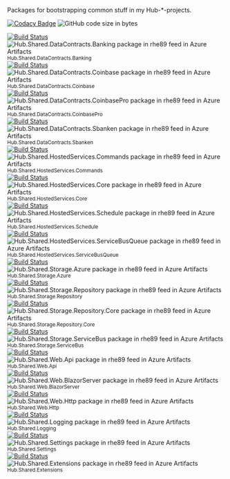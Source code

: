 Packages for bootstrapping common stuff in my Hub-*-projects. 

[![Codacy Badge](https://api.codacy.com/project/badge/Grade/6388b2253a6d47a496dd3ff16bfe7910)](https://app.codacy.com/gh/rhe89/hub-shared?utm_source=github.com&utm_medium=referral&utm_content=rhe89/hub-shared&utm_campaign=Badge_Grade_Settings)
![GitHub code size in bytes](https://img.shields.io/github/languages/code-size/rhe89/hub-shared)

[![Build Status](https://rhe89.visualstudio.com/Hub/_apis/build/status/Hub.Shared/Hub.Shared.DataContracts/Hub.Shared.DataContracts.Banking?branchName=main)](https://rhe89.visualstudio.com/Hub/_build/latest?definitionId=74&branchName=main) 
![Hub.Shared.DataContracts.Banking package in rhe89 feed in Azure Artifacts](https://rhe89.feeds.visualstudio.com/_apis/public/Packaging/Feeds/a9ebd0d9-61ca-407b-bd4f-cf5e1f59a5c6/Packages/594121ec-05ae-4e88-855e-01057ed5b352/Badge) 
<sup>Hub.Shared.DataContracts.Banking</sup>  
[![Build Status](https://rhe89.visualstudio.com/Hub/_apis/build/status/Hub.Shared/Hub.Shared.DataContracts/Hub.Shared.DataContracts.Coinbase?branchName=main)](https://rhe89.visualstudio.com/Hub/_build/latest?definitionId=75&branchName=main) 
![Hub.Shared.DataContracts.Coinbase package in rhe89 feed in Azure Artifacts](https://rhe89.feeds.visualstudio.com/_apis/public/Packaging/Feeds/a9ebd0d9-61ca-407b-bd4f-cf5e1f59a5c6/Packages/a27fe009-381d-4ad9-aa6d-61c48e53e313/Badge) 
<sup>Hub.Shared.DataContracts.Coinbase  </sup>  
[![Build Status](https://rhe89.visualstudio.com/Hub/_apis/build/status/Hub.Shared/Hub.Shared.DataContracts/Hub.Shared.DataContracts.CoinbasePro?branchName=main)](https://rhe89.visualstudio.com/Hub/_build/latest?definitionId=73&branchName=main) 
![Hub.Shared.DataContracts.CoinbasePro package in rhe89 feed in Azure Artifacts](https://rhe89.feeds.visualstudio.com/_apis/public/Packaging/Feeds/a9ebd0d9-61ca-407b-bd4f-cf5e1f59a5c6/Packages/8c0b00e2-ea17-40b2-bb3d-3d69f0502084/Badge) 
<sup>Hub.Shared.DataContracts.CoinbasePro</sup>  
[![Build Status](https://rhe89.visualstudio.com/Hub/_apis/build/status/Hub.Shared/Hub.Shared.DataContracts/Hub.Shared.DataContracts.Sbanken?branchName=main)](https://rhe89.visualstudio.com/Hub/_build/latest?definitionId=72&branchName=main) 
![Hub.Shared.DataContracts.Sbanken package in rhe89 feed in Azure Artifacts](https://rhe89.feeds.visualstudio.com/_apis/public/Packaging/Feeds/a9ebd0d9-61ca-407b-bd4f-cf5e1f59a5c6/Packages/227e7333-bf78-4618-9a2e-f1d6b5d8ac82/Badge) 
<sup>Hub.Shared.DataContracts.Sbanken</sup>  
[![Build Status](https://rhe89.visualstudio.com/Hub/_apis/build/status/Hub.Shared/Hub.Shared.HostedServices/Hub.Shared.HostedServices.Commands?branchName=main)](https://rhe89.visualstudio.com/Hub/_build/latest?definitionId=63&branchName=main) 
![Hub.Shared.HostedServices.Commands package in rhe89 feed in Azure Artifacts](https://rhe89.feeds.visualstudio.com/_apis/public/Packaging/Feeds/a9ebd0d9-61ca-407b-bd4f-cf5e1f59a5c6/Packages/7a9f714f-ea67-40e9-9700-20499c68a8b6/Badge) 
<sup>Hub.Shared.HostedServices.Commands</sup>  
[![Build Status](https://rhe89.visualstudio.com/Hub/_apis/build/status/Hub.Shared/Hub.Shared.HostedServices/Hub.Shared.HostedServices.Core?branchName=main)](https://rhe89.visualstudio.com/Hub/_build/latest?definitionId=64&branchName=main) 
![Hub.Shared.HostedServices.Core package in rhe89 feed in Azure Artifacts](https://rhe89.feeds.visualstudio.com/_apis/public/Packaging/Feeds/a9ebd0d9-61ca-407b-bd4f-cf5e1f59a5c6/Packages/5c046895-6e15-445f-9d08-e7cd6dce1692/Badge) 
<sup>Hub.Shared.HostedServices.Core</sup>  
[![Build Status](https://rhe89.visualstudio.com/Hub/_apis/build/status/Hub.Shared/Hub.Shared.HostedServices/Hub.Shared.HostedServices.Schedule?branchName=main)](https://rhe89.visualstudio.com/Hub/_build/latest?definitionId=61&branchName=main) 
![Hub.Shared.HostedServices.Schedule package in rhe89 feed in Azure Artifacts](https://rhe89.feeds.visualstudio.com/_apis/public/Packaging/Feeds/a9ebd0d9-61ca-407b-bd4f-cf5e1f59a5c6/Packages/95195d37-c362-43f0-94fa-46b48d33341e/Badge) 
<sup>Hub.Shared.HostedServices.Schedule</sup>  
[![Build Status](https://rhe89.visualstudio.com/Hub/_apis/build/status/Hub.Shared/Hub.Shared.HostedServices/Hub.Shared.HostedServices.ServiceBusQueue?branchName=main)](https://rhe89.visualstudio.com/Hub/_build/latest?definitionId=62&branchName=main) 
![Hub.Shared.HostedServices.ServiceBusQueue package in rhe89 feed in Azure Artifacts](https://rhe89.feeds.visualstudio.com/_apis/public/Packaging/Feeds/a9ebd0d9-61ca-407b-bd4f-cf5e1f59a5c6/Packages/e1a610b4-17cc-4872-b8bb-bbcc026976b3/Badge) 
<sup>Hub.Shared.HostedServices.ServiceBusQueue</sup>  
[![Build Status](https://rhe89.visualstudio.com/Hub/_apis/build/status/Hub.Shared/Hub.Shared.Storage/Hub.Shared.Storage.Azure?branchName=main)](https://rhe89.visualstudio.com/Hub/_build/latest?definitionId=65&branchName=main) 
![Hub.Shared.Storage.Azure package in rhe89 feed in Azure Artifacts](https://rhe89.feeds.visualstudio.com/_apis/public/Packaging/Feeds/a9ebd0d9-61ca-407b-bd4f-cf5e1f59a5c6/Packages/594121ec-05ae-4e88-855e-01057ed5b352/Badge) 
<sup>Hub.Shared.Storage.Azure</sup>  
[![Build Status](https://rhe89.visualstudio.com/Hub/_apis/build/status/Hub.Shared/Hub.Shared.Storage/Hub.Shared.Storage.Repository?branchName=main)](https://rhe89.visualstudio.com/Hub/_build/latest?definitionId=67&branchName=main) 
![Hub.Shared.Storage.Repository package in rhe89 feed in Azure Artifacts](https://rhe89.feeds.visualstudio.com/_apis/public/Packaging/Feeds/a9ebd0d9-61ca-407b-bd4f-cf5e1f59a5c6/Packages/9b1b221f-3c9d-4300-9728-5902cf7d38e9/Badge) 
<sup>Hub.Shared.Storage.Repository</sup>  
[![Build Status](https://rhe89.visualstudio.com/Hub/_apis/build/status/Hub.Shared/Hub.Shared.Storage/Hub.Shared.Storage.Repository.Core?branchName=main)](https://rhe89.visualstudio.com/Hub/_build/latest?definitionId=66&branchName=main) 
![Hub.Shared.Storage.Repository.Core package in rhe89 feed in Azure Artifacts](https://rhe89.feeds.visualstudio.com/_apis/public/Packaging/Feeds/a9ebd0d9-61ca-407b-bd4f-cf5e1f59a5c6/Packages/d5441933-f87c-4fa9-96a6-4d6c00246c90/Badge) 
<sup>Hub.Shared.Storage.Repository.Core</sup>  
[![Build Status](https://rhe89.visualstudio.com/Hub/_apis/build/status/Hub.Shared/Hub.Shared.Storage/Hub.Shared.Storage.ServiceBus?branchName=main)](https://rhe89.visualstudio.com/Hub/_build/latest?definitionId=68&branchName=main) 
![Hub.Shared.Storage.ServiceBus package in rhe89 feed in Azure Artifacts](https://rhe89.feeds.visualstudio.com/_apis/public/Packaging/Feeds/a9ebd0d9-61ca-407b-bd4f-cf5e1f59a5c6/Packages/f7900379-dc4b-4ec2-b9d2-e7f3bb5e43a0/Badge) 
<sup>Hub.Shared.Storage.ServiceBus</sup>  
[![Build Status](https://rhe89.visualstudio.com/Hub/_apis/build/status/Hub.Shared/Hub.Shared.Web/Hub.Shared.Web.Api?branchName=main)](https://rhe89.visualstudio.com/Hub/_build/latest?definitionId=71&branchName=main) 
![Hub.Shared.Web.Api package in rhe89 feed in Azure Artifacts](https://rhe89.feeds.visualstudio.com/_apis/public/Packaging/Feeds/a9ebd0d9-61ca-407b-bd4f-cf5e1f59a5c6/Packages/0f6d25bb-0f33-4c50-b8d9-50f2e4a38041/Badge) 
<sup>Hub.Shared.Web.Api</sup>  
[![Build Status](https://rhe89.visualstudio.com/Hub/_apis/build/status/Hub.Shared/Hub.Shared.Web/Hub.Shared.Web.BlazorServer?branchName=main)](https://rhe89.visualstudio.com/Hub/_build/latest?definitionId=70&branchName=main) 
![Hub.Shared.Web.BlazorServer package in rhe89 feed in Azure Artifacts](https://rhe89.feeds.visualstudio.com/_apis/public/Packaging/Feeds/a9ebd0d9-61ca-407b-bd4f-cf5e1f59a5c6/Packages/2c0d7a19-59ee-4205-92ff-4d407c08a1f1/Badge) 
<sup>Hub.Shared.Web.BlazorServer</sup>  
[![Build Status](https://rhe89.visualstudio.com/Hub/_apis/build/status/Hub.Shared/Hub.Shared.Web/Hub.Shared.Web.Http?branchName=main)](https://rhe89.visualstudio.com/Hub/_build/latest?definitionId=69&branchName=main) 
![Hub.Shared.Web.Http package in rhe89 feed in Azure Artifacts](https://rhe89.feeds.visualstudio.com/_apis/public/Packaging/Feeds/a9ebd0d9-61ca-407b-bd4f-cf5e1f59a5c6/Packages/2627f716-4816-4231-9437-f007beee5a6f/Badge) 
<sup>Hub.Shared.Web.Http</sup>  
[![Build Status](https://rhe89.visualstudio.com/Hub/_apis/build/status/Hub.Shared/Hub.Shared.Logging?branchName=main)](https://rhe89.visualstudio.com/Hub/_build/latest?definitionId=59&branchName=main) 
![Hub.Shared.Logging package in rhe89 feed in Azure Artifacts](https://rhe89.feeds.visualstudio.com/_apis/public/Packaging/Feeds/a9ebd0d9-61ca-407b-bd4f-cf5e1f59a5c6/Packages/eaf8cb2f-27bb-439e-8368-6d18aa6e1cbf/Badge) 
<sup>Hub.Shared.Logging</sup>  
[![Build Status](https://rhe89.visualstudio.com/Hub/_apis/build/status/Hub.Shared/Hub.Shared.Settings?branchName=main)](https://rhe89.visualstudio.com/Hub/_build/latest?definitionId=60&branchName=main) 
![Hub.Shared.Settings package in rhe89 feed in Azure Artifacts](https://rhe89.feeds.visualstudio.com/_apis/public/Packaging/Feeds/a9ebd0d9-61ca-407b-bd4f-cf5e1f59a5c6/Packages/66eec607-6be2-4c39-a36a-062698487834/Badge) 
<sup>Hub.Shared.Settings</sup>  
[![Build Status](https://rhe89.visualstudio.com/Hub/_apis/build/status/Hub.Shared/Hub.Shared.Extensions?branchName=main)](https://rhe89.visualstudio.com/Hub/_build/latest?definitionId=58&branchName=main) 
![Hub.Shared.Extensions package in rhe89 feed in Azure Artifacts](https://rhe89.feeds.visualstudio.com/_apis/public/Packaging/Feeds/a9ebd0d9-61ca-407b-bd4f-cf5e1f59a5c6/Packages/afe9ede0-ae7c-4752-b033-173dc29df94a/Badge) 
<sup>Hub.Shared.Extensions</sup>  
